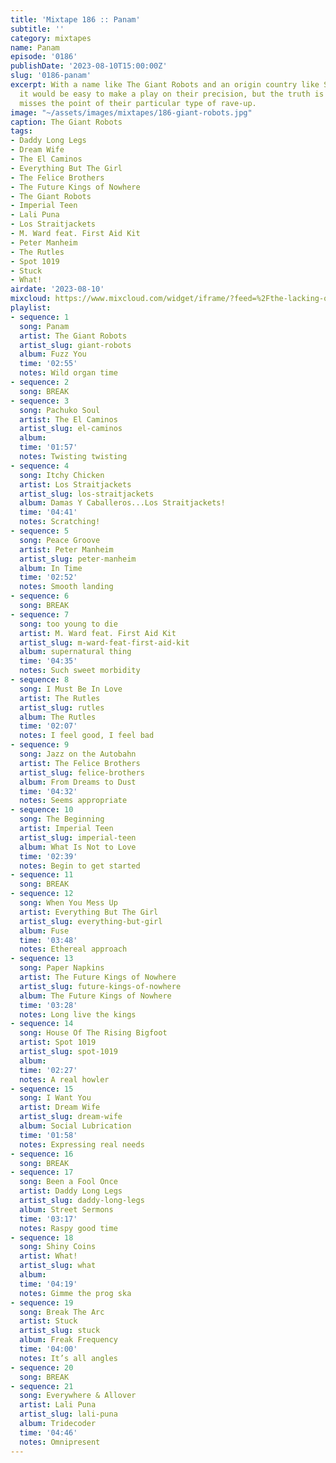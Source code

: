 ```yaml
---
title: 'Mixtape 186 :: Panam'
subtitle: ''
category: mixtapes
name: Panam
episode: '0186'
publishDate: '2023-08-10T15:00:00Z'
slug: '0186-panam'
excerpt: With a name like The Giant Robots and an origin country like Switzerland,
  it would be easy to make a play on their precision, but the truth is that completely
  misses the point of their particular type of rave-up.
image: "~/assets/images/mixtapes/186-giant-robots.jpg"
caption: The Giant Robots
tags:
- Daddy Long Legs
- Dream Wife
- The El Caminos
- Everything But The Girl
- The Felice Brothers
- The Future Kings of Nowhere
- The Giant Robots
- Imperial Teen
- Lali Puna
- Los Straitjackets
- M. Ward feat. First Aid Kit
- Peter Manheim
- The Rutles
- Spot 1019
- Stuck
- What!
airdate: '2023-08-10'
mixcloud: https://www.mixcloud.com/widget/iframe/?feed=%2Fthe-lacking-org%2F1dxpak-186-panam%2F&hide_artwork=1&hide_cover=1
playlist:
- sequence: 1
  song: Panam
  artist: The Giant Robots
  artist_slug: giant-robots
  album: Fuzz You
  time: '02:55'
  notes: Wild organ time
- sequence: 2
  song: BREAK
- sequence: 3
  song: Pachuko Soul
  artist: The El Caminos
  artist_slug: el-caminos
  album:
  time: '01:57'
  notes: Twisting twisting
- sequence: 4
  song: Itchy Chicken
  artist: Los Straitjackets
  artist_slug: los-straitjackets
  album: Damas Y Caballeros...Los Straitjackets!
  time: '04:41'
  notes: Scratching!
- sequence: 5
  song: Peace Groove
  artist: Peter Manheim
  artist_slug: peter-manheim
  album: In Time
  time: '02:52'
  notes: Smooth landing
- sequence: 6
  song: BREAK
- sequence: 7
  song: too young to die
  artist: M. Ward feat. First Aid Kit
  artist_slug: m-ward-feat-first-aid-kit
  album: supernatural thing
  time: '04:35'
  notes: Such sweet morbidity
- sequence: 8
  song: I Must Be In Love
  artist: The Rutles
  artist_slug: rutles
  album: The Rutles
  time: '02:07'
  notes: I feel good, I feel bad
- sequence: 9
  song: Jazz on the Autobahn
  artist: The Felice Brothers
  artist_slug: felice-brothers
  album: From Dreams to Dust
  time: '04:32'
  notes: Seems appropriate
- sequence: 10
  song: The Beginning
  artist: Imperial Teen
  artist_slug: imperial-teen
  album: What Is Not to Love
  time: '02:39'
  notes: Begin to get started
- sequence: 11
  song: BREAK
- sequence: 12
  song: When You Mess Up
  artist: Everything But The Girl
  artist_slug: everything-but-girl
  album: Fuse
  time: '03:48'
  notes: Ethereal approach
- sequence: 13
  song: Paper Napkins
  artist: The Future Kings of Nowhere
  artist_slug: future-kings-of-nowhere
  album: The Future Kings of Nowhere
  time: '03:28'
  notes: Long live the kings
- sequence: 14
  song: House Of The Rising Bigfoot
  artist: Spot 1019
  artist_slug: spot-1019
  album:
  time: '02:27'
  notes: A real howler
- sequence: 15
  song: I Want You
  artist: Dream Wife
  artist_slug: dream-wife
  album: Social Lubrication
  time: '01:58'
  notes: Expressing real needs
- sequence: 16
  song: BREAK
- sequence: 17
  song: Been a Fool Once
  artist: Daddy Long Legs
  artist_slug: daddy-long-legs
  album: Street Sermons
  time: '03:17'
  notes: Raspy good time
- sequence: 18
  song: Shiny Coins
  artist: What!
  artist_slug: what
  album:
  time: '04:19'
  notes: Gimme the prog ska
- sequence: 19
  song: Break The Arc
  artist: Stuck
  artist_slug: stuck
  album: Freak Frequency
  time: '04:00'
  notes: It’s all angles
- sequence: 20
  song: BREAK
- sequence: 21
  song: Everywhere & Allover
  artist: Lali Puna
  artist_slug: lali-puna
  album: Tridecoder
  time: '04:46'
  notes: Omnipresent
---
```



